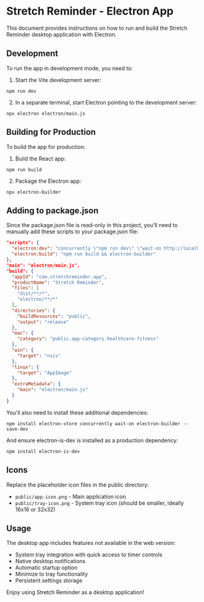 
# Stretch Reminder - Electron App

This document provides instructions on how to run and build the Stretch Reminder desktop application with Electron.

## Development

To run the app in development mode, you need to:

1. Start the Vite development server:
```
npm run dev
```

2. In a separate terminal, start Electron pointing to the development server:
```
npx electron electron/main.js
```

## Building for Production

To build the app for production:

1. Build the React app:
```
npm run build
```

2. Package the Electron app:
```
npx electron-builder
```

## Adding to package.json

Since the package.json file is read-only in this project, you'll need to manually add these scripts to your package.json file:

```json
"scripts": {
  "electron:dev": "concurrently \"npm run dev\" \"wait-on http://localhost:8080 && electron electron/main.js\"",
  "electron:build": "npm run build && electron-builder"
},
"main": "electron/main.js",
"build": {
  "appId": "com.stretchreminder.app",
  "productName": "Stretch Reminder",
  "files": [
    "dist/**/*",
    "electron/**/*"
  ],
  "directories": {
    "buildResources": "public",
    "output": "release"
  },
  "mac": {
    "category": "public.app-category.healthcare-fitness"
  },
  "win": {
    "target": "nsis"
  },
  "linux": {
    "target": "AppImage"
  },
  "extraMetadata": {
    "main": "electron/main.js"
  }
}
```

You'll also need to install these additional dependencies:
```
npm install electron-store concurrently wait-on electron-builder --save-dev
```

And ensure electron-is-dev is installed as a production dependency:
```
npm install electron-is-dev
```

## Icons

Replace the placeholder icon files in the public directory:
- `public/app-icon.png` - Main application icon
- `public/tray-icon.png` - System tray icon (should be smaller, ideally 16x16 or 32x32)

## Usage

The desktop app includes features not available in the web version:
- System tray integration with quick access to timer controls
- Native desktop notifications
- Automatic startup option
- Minimize to tray functionality
- Persistent settings storage

Enjoy using Stretch Reminder as a desktop application!
